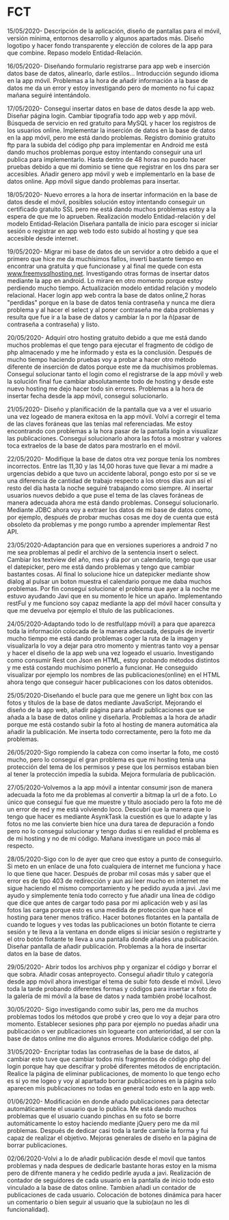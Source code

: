 # FCT
15/05/2020- Descripción de la aplicación, diseño de pantallas para el móvil, versión mínima, entornos desarrollo y algunos apartados más.
Diseño logotipo y hacer fondo transparente y elección de colores de la app para que combine.
Repaso modelo Entidad-Relación.

16/05/2020- Diseñando formulario registrarse para app web e inserción datos base de datos, alinearlo, darle estilos...
Introducción segundo idioma en la app móvil.
Problemas a la hora de añadir información a la base de datos me da un error y estoy investigando pero de momento no fui capaz mañana seguiré intentándolo.

17/05/2020- Conseguí insertar datos en base de datos desde la app web. Diseñar página login. Cambiar tipografía todo app web y app móvil.
Búsqueda de servicio en red gratuito para MySQL y hacer los registros de los usuarios online.
Implementar la inserción de datos en la base de datos en la app móvil, pero me está dando problemas.
Registro dominio gratuito ftp para la subida del código php para implementar en Android me está dando muchos problemas porque estoy intentando conseguir una url publica para implementarlo.
Hasta dentro de 48 horas no puedo hacer pruebas debido a que mi dominio se tiene que registrar en los dns para ser accesibles.
Añadir genero app móvil y web e implementarlo en la base de datos online. App móvil sigue dando problemas para insertar.

18/05/2020- Nuevo errores a la hora de insertar información en la base de datos desde el móvil,
posibles solución estoy intentando conseguir un certificado gratuito SSL pero me está dando muchos problemas estoy a la espera de que me lo aprueben.
Realización modelo Entidad-relación y del modelo Entidad-Relación
Diseñara pantalla de inicio para escoger si iniciar sesión o registrar en app web todo esto subido al hosting y que sea accesible desde internet.

19/05/2020- Migrar mi base de datos de un servidor a otro debido a que el primero que hice me da muchísimos fallos, invertí bastante tiempo en encontrar una gratuita y que funcionase
y al final me quede con esta www.freemysqlhosting.net.
Investigando otras formas de insertar datos mediante la app en android. Lo mirare en otro momento porque estoy perdiendo mucho tiempo.
Actualización modelo entidad relación y modelo relacional.
Hacer login app web contra la base de datos online,2 horas "perdidas" porque en la base de datos tenía contraseña y nunca me diera problema y
al hacer el select y al poner contraseña me daba problemas y resulta que fue ir a la base de datos y cambiar la n por la ñ(pasar de contraseña a contraseña) y listo.

20/05/2020- Adquirí otro hosting gratuito debido a que me está dando muchos problemas el que tengo para ejecutar el fragmento de código de php almacenado y me he informado y esta es la conclusión.
Después de mucho tiempo haciendo pruebas voy a probar a hacer otro método diferente de inserción de datos porque este me da muchísimos problemas.
Conseguí solucionar tanto el login como el registrarse de la app móvil y web la solución final fue cambiar absolutamente todo de hosting y desde este nuevo hosting me dejo hacer todo sin errores.
Problemas a la hora de insertar fecha desde la app móvil, conseguí solucionarlo.

21/05/2020- Diseño y planificación de la pantalla que va a ver el usuario una vez logeado de manera exitosa en la app móvil.
Volví a corregir el tema de las claves foráneas que las tenías mal referenciadas.
Me estoy encontrando con problemas a la hora pasar de la pantalla login a visualizar las publicaciones. 
Conseguí solucionarlo ahora las fotos a mostrar y valores toca extraelos de la base de datos para mostrarlo en el móvil.

22/05/2020- Modifique la base de datos otra vez porque tenía los nombres incorrectos.
Entre las 11,30 y las 14,00 horas tuve que llevar a mi madre a urgencias debido a que tuvo un accidente laboral, pongo esto por si se ve una diferencia de cantidad de 
trabajo respecto a los otros días aun así el resto del día hasta la noche seguiré trabajando como siempre.
Al insertar usuarios nuevos debido a que puse el tema de las claves foráneas de manera adecuada ahora me está dando problemas.
Conseguí solucionarlo.
Mediante JDBC ahora voy a extraer los datos de mi base de datos como, por ejemplo, después de probar muchas cosas me doy de cuenta que está obsoleto  da problemas y me pongo rumbo a aprender 
implementar Rest API.

23/05/2020-Adaptanción para que en versiones superiores a android 7 no me sea problemas al pedir el archivo de la sentencia insert o select.
Cambiar los textview del año, mes y día por un calendario, tengo que usar el datepicker, pero me está dando problemas y tengo que cambiar bastantes cosas.
Al final lo solucione hice un datepicker mediante show dialog al pulsar un boton muestra el calendario porque me daba muchos problemas.
Por fin conseguí solucionar el problema que ayer a la noche me estuvo ayudando Javi que en su momento le hice un apaño.
Implementando restFul y me funciono soy capaz mediante la app del móvil hacer consulta y que me devuelva por ejemplo el título de las publicaciones.

24/05/2020-Adaptando todo lo de restful(app móvil) a para que aparezca toda la información colocada de la manera adecuada, después de invertir mucho tiempo me está dando problemas coger la ruta de la 
imagen y visualizarla lo voy a dejar para otro momento y mientras tanto voy a pensar y hacer el diseño de la app web una vez logeado el usuario.
Investigando como consumir Rest con Json en HTML, estoy probando métodos distintos y me está costando muchísimo ponerlo a funcionar.
He conseguido visualizar por ejemplo los nombres de las publicaciones(online) en el HTML ahora tengo que conseguir hacer publicaciones con los datos obtenidos.

25/05/2020-Diseñando el bucle para que me genere un light box con las fotos y títulos de la base de datos mediante JavaScript.
Mejorando el diseño de la app web, añadir página para añadir publicaciones que se añada a la base de datos online y diseñarla.
Problemas a la hora de añadir porque me está costando subir la foto al hosting de manera automática ala añadir la publicación.
Me inserta todo correctamente, pero la foto me da problemas.

26/05/2020-Sigo rompiendo la cabeza con como insertar la foto, me costó mucho, pero lo conseguí el gran problema es que mi hosting tenía una protección del tema de los permisos
y pese que los permisos estaban bien al tener la protección impedía la subida. 
Mejora formularia de publicación.

27/05/2020-Volvemos a la app móvil a intentar consumir json de manera adecuada la foto me da problemas al convertir a bitmap la url de a foto.
Lo único que conseguí fue que me muestre y título asociado pero la foto me dé un error de red y me está volviendo loco.
Descubrí que la manera que lo tengo que hacer es mediante AsynkTask la cuestión es que lo adapte y las fotos no me las convierte bien hice una dura tarea de depuración a fondo
pero no lo conseguí solucionar y tengo dudas si en realidad el problema es de mi hosting y no de mi código. Mañana investigare un poco más al respecto.

28/05/2020-Sigo con lo de ayer que creo que estoy a punto de conseguirlo. Si meto en un enlace de una foto cualquiera de internet me funciona y hace lo que tiene que hacer.
Después de probar mil cosas más y saber que el error es de tipo 403 de redirección y aun así leer mucho en internet me sigue haciendo el mismo comportamiento y he pedido ayuda a javi.
Javi me ayudo y simplemente tenía todo correcto y fue añadir una línea de código que dice que antes de cargar todo pasa por mi aplicación web y así las fotos las carga porque esto es una
medida de protección que hace el hosting para tener menos tráfico.
Hacer botones flotantes en la pantalla de cuando te logues y ves todas las publicaciones un botón flotante te cierra sesión y te lleva a la ventana en donde eliges si iniciar sesión
o registrarte y el otro botón flotante te lleva a una pantalla donde añades una publicación. Diseñar pantalla de añadir publicación.
Problemas a la hora de insertar datos en la base de datos.


29/05/2020- Abrir todos los archivos php y organizar el código y borrar el que sobra. Añadir cosas anteproyecto. 
Conseguí añadir título y categoría desde app móvil  ahora investigar el tema de subir foto desde el móvil.
Llevo toda la tarde probando diferentes formas y códigos para insertar x foto de la galería de mi móvil a la base de datos y nada también probé localhost.

30/05/2020- Sigo investigando como subir las, pero me da muchos problemas todos los métodos que probé y creo que lo voy a dejar para otro momento.
Establecer sesiones php para por ejemplo no puedas añadir una publicación o ver publicaciones sin loguearte con anterioridad, al ser con la base de datos online me dio algunos errores.
Modularice  código del php.

31/05/2020- Encriptar todas las contraseñas de la base de datos, al cambiar esto tuve que cambiar todos mis fragmentos de código php del login porque hay que 
descifrar y probé diferentes métodos de encriptación.
Realice la página de eliminar publicaciones, de momento lo que tengo echo es si yo me logeo y voy al apartado borrar publicaciones en la página solo aparecen 
mis publicaciones no todas en general todo esto en la app web.

01/06/2020- Modificación en donde añado publicaciones para detectar automáticamente el usuario que lo publica.
Me está dando muchos problemas que el usuario cuando pinchas en su foto se borre automáticamente lo estoy haciendo mediante jQuery pero me da mil problemas.
Después de dedicar casi toda la tarde cambie la forma y fui capaz de realizar el objetivo.
Mejoras generales de diseño en la página de borrar publicaciones.

02/06/2020-Volvi a lo de añadir publicación desde el movil que tantos problemas y nada despues de dedicarle bastante horas estoy en la misma pero de difrente manera y he cedido
pedirle ayuda a javi.
Realización de contador de seguidores de cada usuario en la pantalla de inicio todo esto vinculado a la base de datos online.
Tambien añadi un contador de publicaciones de cada usuario.
Colocación de botones dinámica para hacer un comentario o bien seguir al usuario que la subio(aun no les di funcionalidad).







